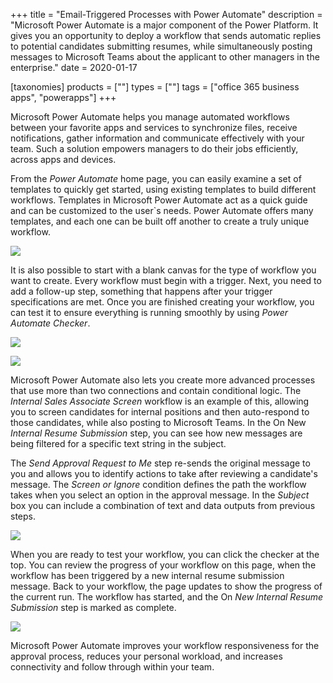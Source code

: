 +++
title = "Email-Triggered Processes with Power Automate"
description = "Microsoft Power Automate is a major component of the Power Platform. It gives you an opportunity to deploy a workflow that sends automatic replies to potential candidates submitting resumes, while simultaneously posting messages to Microsoft Teams about the applicant to other managers in the enterprise."
date = 2020-01-17

[taxonomies]
products = [""]
types = [""]
tags = ["office 365 business apps", "powerapps"]
+++

Microsoft Power Automate helps you manage automated workflows between
your favorite apps and services to synchronize files, receive
notifications, gather information and communicate effectively with your
team. Such a solution empowers managers to do their jobs efficiently,
across apps and devices.

From the *Power Automate* home page, you can easily examine a set of
templates to quickly get started, using existing templates to build
different workflows. Templates in Microsoft Power Automate act as a
quick guide and can be customized to the user\`s needs. Power Automate
offers many templates, and each one can be built off another to create a
truly unique workflow.

![](https://o365hq.com/images/658.png)

It is also possible to start with a blank canvas for the type of
workflow you want to create. Every workflow must begin with a trigger.
Next, you need to add a follow-up step, something that happens after
your trigger specifications are met. Once you are finished creating your
workflow, you can test it to ensure everything is running smoothly by
using *Power Automate Checker*.

![](https://o365hq.com/images/654.png)

![](https://o365hq.com/images/656.png)

Microsoft Power Automate also lets you create more advanced processes
that use more than two connections and contain conditional logic. The
*Internal Sales Associate Screen* workflow is an example of this,
allowing you to screen candidates for internal positions and then
auto-respond to those candidates, while also posting to Microsoft Teams.
In the On New *Internal Resume Submission* step, you can see how new
messages are being filtered for a specific text string in the subject.

The *Send Approval Request to Me* step re-sends the original message to
you and allows you to identify actions to take after reviewing a
candidate's message. The *Screen or Ignore* condition defines the path
the workflow takes when you select an option in the approval message. In
the *Subject* box you can include a combination of text and data outputs
from previous steps.

![](https://o365hq.com/images/655.png)

When you are ready to test your workflow, you can click the checker at
the top. You can review the progress of your workflow on this page, when
the workflow has been triggered by a new internal resume submission
message. Back to your workflow, the page updates to show the progress of
the current run. The workflow has started, and the On *New Internal
Resume Submission* step is marked as complete.

![](https://o365hq.com/images/657.png)

Microsoft Power Automate improves your workflow responsiveness for the
approval process, reduces your personal workload, and increases
connectivity and follow through within your team.
